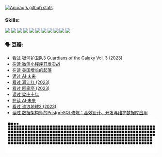 
[![Anurag's github stats](https://github-readme-stats.vercel.app/api?username=w940853815)](https://github.com/anuraghazra/github-readme-stats)

### Skills:

<code><img height="32" src="https://cdn.jsdelivr.net/npm/simple-icons@v5/icons/python.svg"></code>
<code><img height="32" src="https://cdn.jsdelivr.net/npm/simple-icons@v5/icons/javascript.svg"></code>
<code><img height="32" src="https://cdn.jsdelivr.net/npm/simple-icons@v5/icons/django.svg"></code>
<code><img height="32" src="https://cdn.jsdelivr.net/npm/simple-icons@v5/icons/flask.svg"></code>
<code><img height="32" src="https://cdn.jsdelivr.net/npm/simple-icons@v5/icons/vuetify.svg"></code>
<code><img height="32" src="https://cdn.jsdelivr.net/npm/simple-icons@v5/icons/git.svg"></code>
<code><img height="32" src="https://cdn.jsdelivr.net/npm/simple-icons@v5/icons/docker.svg"></code>
<code><img height="32" src="https://cdn.jsdelivr.net/npm/simple-icons@v5/icons/postgresql.svg"></code>
<code><img height="32" src="https://cdn.jsdelivr.net/npm/simple-icons@v5/icons/elasticsearch.svg"></code>
<code><img height="32" src="https://cdn.jsdelivr.net/npm/simple-icons@v5/icons/macos.svg"></code>
<code><img height="32" src="https://cdn.jsdelivr.net/npm/simple-icons@v5/icons/linux.svg"></code>

### 🗣 豆瓣:

<!-- DOUBAN-ACTIVITIES:START -->
- [看过 银河护卫队3 Guardians of the Galaxy Vol. 3‎ (2023)](https://www.douban.com/people/136069238/status/4236631849/?_i=84088044)
- [在读 微信小程序开发实战](https://www.douban.com/people/136069238/status/4230177692/?_i=84088044)
- [在读 美国增长的起落](https://www.douban.com/people/136069238/status/4220055912/?_i=84088044)
- [读过 AI·未来](https://www.douban.com/people/136069238/status/4220054171/?_i=84088044)
- [看过 满江红‎ (2023)](https://www.douban.com/people/136069238/status/4219146433/?_i=84088044)
- [看过 回廊亭‎ (2023)](https://www.douban.com/people/136069238/status/4215992758/?_i=84088044)
- [读过 梁庄十年](https://www.douban.com/people/136069238/status/4206664969/?_i=84088045)
- [在读 AI·未来](https://www.douban.com/people/136069238/status/4206653520/?_i=84088045)
- [看过 流浪地球2‎ (2023)](https://www.douban.com/people/136069238/status/4199558549/?_i=84088045)
- [读过 数据架构师的PostgreSQL修炼：高效设计、开发与维护数据库应用](https://www.douban.com/people/136069238/status/4199451104/?_i=84088045)
<!-- DOUBAN-ACTIVITIES:END -->


![Snake animation](https://raw.githubusercontent.com/w940853815/w940853815/output/github-contribution-grid-snake.svg)

<!--
**w940853815/w940853815** is a ✨ _special_ ✨ repository because its `README.md` (this file) appears on your GitHub profile.

Here are some ideas to get you started:

- 🔭 I’m currently working on ...
- 🌱 I’m currently learning ...
- 👯 I’m looking to collaborate on ...
- 🤔 I’m looking for help with ...
- 💬 Ask me about ...
- 📫 How to reach me: ...
- 😄 Pronouns: ...
- ⚡ Fun fact: ...
-->
